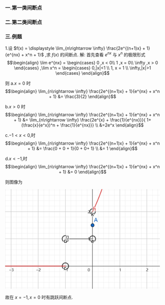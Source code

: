 ### 一.第一类间断点
### 二.第二类间断点

### 三.例题
1.设 $f(x) = \displaystyle \lim_{n\rightarrow \infty} \frac{2e^{(n+1)x} + 1}{e^{nx} + x^n + 1}$ ,求 $f(x)$ 的间断点.
解:
首先查看 $e^{nx}$ 与 $x^n$ 的极限形式
$$\begin{align}
    \lim e^{nx} = \begin{cases}
       0 ,x < 0\\
       1 ,x = 0\\
       \infty ,x > 0
    \end{cases} ,\lim x^n = \begin{cases}
        0,|x|<1 \\ 
        1, x = 1 \\
        \infty,|x|>1
    \end{cases}
\end{align}$$

则
a.$x = 0$ 时
$$\begin{align}
    \lim_{n\rightarrow \infty} \frac{2e^{(n+1)x} + 1}{e^{nx} + x^n + 1} &= \frac{3}{2}
\end{align}$$

b.$x>0$ 时
$$\begin{align}
    \lim_{n\rightarrow \infty} \frac{2e^{(n+1)x} + 1}{e^{nx} + x^n + 1} &= \lim_{n\rightarrow \infty} \frac{2e^{x} + \frac{1}{e^{nx}}}{ 1+ (\frac{x}{e^x})^n + \frac{1}{e^{nx}}} \\
    &=2e^x
\end{align}$$

c.$-1<x<0$,时
$$\begin{align}
    \lim_{n\rightarrow \infty} \frac{2e^{(n+1)x} + 1}{e^{nx} + x^n + 1} &= \frac{0 + 0 + 1}{0 + 0+ 1} \\
    &= 1
\end{align}$$

d.$x<-1$,时
$$\begin{align}
    \lim_{n\rightarrow \infty} \frac{2e^{(n+1)x} + 1}{e^{nx} + x^n + 1} &= 0
\end{align}$$

则图像为
<center>
<img src="./image/1.png">
</center>


故在 $x= -1,x=0$ 时有跳跃间断点.